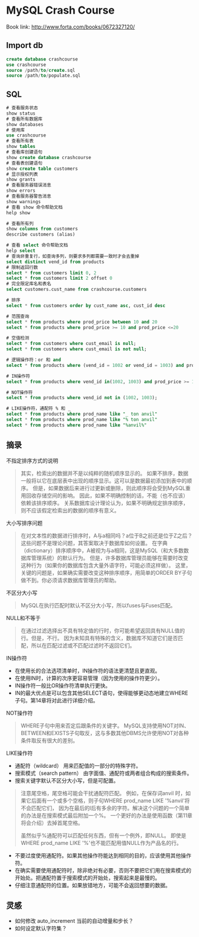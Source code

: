 # MySQL Crash Course

Book link: http://www.forta.com/books/0672327120/

## Import db

```sql
create database crashcourse
use crashcourse
source /path/to/create.sql
source /path/to/populate.sql
```

## SQL

```sql
# 查看服务状态
show status
# 查看所有数据库
show databases
# 使用库
use crashcourse
# 查看所有表
show tables
# 查看库创建语句
show create database crashcourse
# 查看表创建语句
show create table customers
# 显示授权列表
show grants
# 查看服务器错误消息
show errors
# 查看服务器警告消息
show warnings
# 查看 show 命令帮助文档
help show

# 查看所有列
show columns from customers
describe customers (alias)

# 查看 select 命令帮助文档
help select
# 查询非重复行，如查询多列，则要求多列都需要一致时才会去重掉
select distinct vend_id from products
# 限制返回行数
select * from customers limit 0, 2
select * from customers limit 2 offset 0
# 完全限定库名和表名
select customers.cust_name from crashcourse.customers

# 排序
select * from customers order by cust_name asc, cust_id desc

# 范围查询
select * from products where prod_price between 10 and 20
select * from products where prod_price >= 10 and prod_price <=20

# 空值检测
select * from customers where cust_email is null;
select * from customers where cust_email is not null;

# 逻辑操作符：or 和 and
select * from products where (vend_id = 1002 or vend_id = 1003) and prod_price >= 10;

# IN操作符
select * from products where vend_id in(1002, 1003) and prod_price >= 10;

# NOT操作符
select * from products where vend_id not in (1002, 1003);

# LIKE操作符，通配符 % 和 _
select * from products where prod_name like "_ ton anvil"
select * from products where prod_name like "% ton anvil"
select * from products where prod_name like "%anvil%"
```

## 摘录

不指定排序方式的说明

> 其实，检索出的数据并不是以纯粹的随机顺序显示的。
> 如果不排序，数据一般将以它在底层表中出现的顺序显示。这可以是数据最初添加到表中的顺序。
> 但是，如果数据后来进行过更新或删除，则此顺序将会受到MySQL重用回收存储空间的影响。
> 因此，如果不明确控制的话，不能（也不应该）依赖该排序顺序。
> 关系数据库设计理论认为，如果不明确规定排序顺序，则不应该假定检索出的数据的顺序有意义。

大小写排序问题

> 在对文本性的数据进行排序时，A与a相同吗？a位于B之前还是位于Z之后？这些问题不是理论问题，其答案取决于数据库如何设置。
> 在字典（dictionary）排序顺序中，A被视为与a相同，这是MySQL（和大多数数据库管理系统）的默认行为。
> 但是，许多数据库管理员能够在需要时改变这种行为（如果你的数据库包含大量外语字符，可能必须这样做）。
> 这里，关键的问题是，如果确实需要改变这种排序顺序，用简单的ORDER BY子句做不到。你必须请求数据库管理员的帮助。

不区分大小写

> MySQL在执行匹配时默认不区分大小写，所以fuses与Fuses匹配。

NULL和不等于

> 在通过过滤选择出不具有特定值的行时，你可能希望返回具有NULL值的行。但是，不行。
> 因为未知具有特殊的含义，数据库不知道它们是否匹配，所以在匹配过滤或不匹配过滤时不返回它们。

IN操作符

- 在使用长的合法选项清单时，IN操作符的语法更清楚且更直观。
- 在使用IN时，计算的次序更容易管理（因为使用的操作符更少）。
- IN操作符一般比OR操作符清单执行更快。
- IN的最大优点是可以包含其他SELECT语句，使得能够更动态地建立WHERE子句。第14章将对此进行详细介绍。

NOT操作符

> WHERE子句中用来否定后跟条件的关键字。
> MySQL支持使用NOT对IN、BETWEEN和EXISTS子句取反，这与多数其他DBMS允许使用NOT对各种条件取反有很大的差别。

LIKE操作符

- 通配符（wildcard） 用来匹配值的一部分的特殊字符。
- 搜索模式（search pattern） 由字面值、通配符或两者组合构成的搜索条件。
- 搜索关键字默认不区分大小写，但是可配置。

> 注意尾空格，尾空格可能会干扰通配符匹配。
> 例如，在保存词anvil 时，如果它后面有一个或多个空格，则子句WHERE prod_name LIKE '%anvil'将不会匹配它们，
> 因为在最后的l后有多余的字符。解决这个问题的一个简单的办法是在搜索模式最后附加一个%。
> 一个更好的办法是使用函数（第11章将会介绍）去掉首尾空格。
>
> 虽然似乎%通配符可以匹配任何东西，但有一个例外，即NULL。
> 即使是WHERE prod_name LIKE '%'也不能匹配用值NULL作为产品名的行。

- 不要过度使用通配符。如果其他操作符能达到相同的目的，应该使用其他操作符。
- 在确实需要使用通配符时，除非绝对有必要，否则不要把它们用在搜索模式的开始处。把通配符置于搜索模式的开始处，搜索起来是最慢的。
- 仔细注意通配符的位置。如果放错地方，可能不会返回想要的数据。

## 灵感

- 如何修改 auto_increment 当前的自动增量和步长？
- 如何设定默认字符集？
